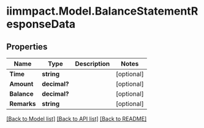 # iimmpact.Model.BalanceStatementResponseData
## Properties

Name | Type | Description | Notes
------------ | ------------- | ------------- | -------------
**Time** | **string** |  | [optional] 
**Amount** | **decimal?** |  | [optional] 
**Balance** | **decimal?** |  | [optional] 
**Remarks** | **string** |  | [optional] 

[[Back to Model list]](../README.md#documentation-for-models) [[Back to API list]](../README.md#documentation-for-api-endpoints) [[Back to README]](../README.md)

